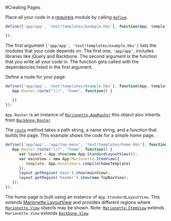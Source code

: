 #Creating Pages

Place all your code in a [requirejs](http://requirejs.org/) module by calling
[`define`](http://requirejs.org/docs/api.html#defdep).

```javascript
define(['app/app', 'text!templates/example.hbs'], function(App, template) {

});
```

The first argument `['app/app', 'text!templates/example.hbs']` lists the modules
that your code depends on. The first one, `'app/app'`, includes libraries like
jQuery and Backbone. The second argument is the function that you write all your
code in. The function gets called with the dependencies listed in the first
argument.
 
Define a route for your page:

```javascript
define(['app/app', 'text!templates/example.hbs'], function(App, template) {
   App.Router.route("(/)", "home", function() {
   
   })
});
```
 
`App.Router` is an instance of [`Marionette.AppRouter`](http://marionettejs.com/docs/v2.4.1/marionette.approuter.html)
this object also inherits from [`Backbone.Router`](http://backbonejs.org/#Router)

The [`route`](http://backbonejs.org/#Router-route) method takes a path string,
a name string, and a function that builds the page. This example shows the code
for a simple home page.

```javascript
define(['app/app', 'app/top-menu', 'text!templates/home.hbs'], function(App, TopNavView, homeTemplate) {
   App.Router.route("(/)", "home", function() {
      var layout = App.show(new App.StandardLayoutView());
      var mainView = new App.Marionette.ItemView({
         template: App.Handlebars.compile(homeTemplate)
      });
      layout.getRegion('main').show(mainView);
      layout.getRegion('header').show(new TopNavView);
   });
});
```

The home page is built using an instance of `App.StandardLayoutView`. This
extends [Marionette.LayoutView](http://marionettejs.com/docs/v2.4.1/marionette.layoutview.html)
and provides different regions where
[`Marionette.View`](http://marionettejs.com/docs/v2.4.1/marionette.view.html)
objects may be shown. Note: [`Marionette.ItemView`](http://marionettejs.com/docs/v2.4.1/marionette.itemview.html)
extends `Marionette.View` extends [`Backbone.View`](http://backbonejs.org/#View)